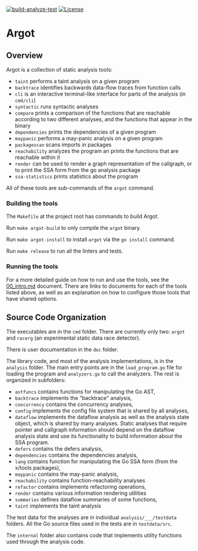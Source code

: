 [![build-analyze-test](https://github.com/awslabs/ar-go-tools/actions/workflows/bat.yml/badge.svg)](https://github.com/awslabs/ar-go-tools/actions/workflows/bat.yml)
[![License](https://img.shields.io/badge/License-Apache_2.0-blue.svg)](https://opensource.org/licenses/Apache-2.0)

# Argot


## Overview

Argot is a collection of static analysis tools:
- `taint` performs a taint analysis on a given program
- `backtrace` identifies backwards data-flow traces from function calls
- `cli` is an interactive terminal-like interface for parts of the analysis (in `cmd/cli`)
- `syntactic` runs syntactic analyses
- `compare` prints a comparison of the functions that are reachable according to two different analyses, and the
functions that appear in the binary
- `dependencies` prints the dependencies of a given program
- `maypanic` performs a may-panic analysis on a given program
- `packagescan` scans imports in packages
- `reachability` analyzes the program an prints the functions that are reachable within it
- `render` can be used to render a graph representation of the callgraph, or to print the SSA form from the go analysis
package
- `ssa-statistics` prints statistics about the program

All of these tools are sub-commands of the `argot` command.

### Building the tools
The `Makefile` at the project root has commands to build Argot.

Run `make argot-build` to only compile the `argot` binary.

Run `make argot-install` to install `argot` via the `go install` command.

Run `make release` to run all the linters and tests.

### Running the tools
For a more detailed guide on how to run and use the tools, see the [00_intro.md](doc/00_intro.md) document. There are links
to documents for each of the tools listed above, as well as an explanation on how to configure those tools that have
shared options.

## Source Code Organization

The executables are in the `cmd` folder. There are currently only two: `argot` and `racerg` (an experimental static data race detector).

There is user documentation in the `doc` folder.

The library code, and most of the analysis implementations, is in the `analysis` folder. The main entry points are in
the `load_program.go` file for loading the program and `analyzers.go` to call the analyzers. The rest is organized in subfolders:
- `astfuncs` contains functions for manipulating the Go AST,
- `backtrace` implements the "backtrace" analysis,
- `concurrency` contains the concurrency analyses,
- `config` implements the config file system that is shared by all analyses,
- `dataflow` implements the dataflow analysis as well as the analysis state object, which is shared by many analyses.
Static analyses that require pointer and callgraph information should depend on the dataflow analysis state and use its
 functionality to build information about the SSA program.
- `defers` contains the defers analysis,
- `dependencies` contains the dependencies analysis,
- `lang` contains function for manipulating the Go SSA form (from the x/tools packages),
- `maypanic` contains the may-panic analysis,
- `reachability` contains function-reachability analyses
- `refactor` contains implements refactoring operations,
- `render` contains various information rendering utilities
- `summaries` defines dataflow summaries of some functions,
- `taint` implements the taint analysis

The test data for the analyses are in individual `analysis/___/testdata` folders. All the Go source files used in the tests are in `testdata/src`.

The `internal` folder also contains code that implements utility functions used through the analysis code.
